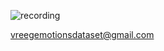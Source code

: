 


![recording](https://github.com/naseembabu/VREEG-Emotions-Dataset/assets/71367662/d82c0ee9-0e78-4f03-9ffa-267cddf37468)




[vreegemotionsdataset@gmail.com](mailto:vreegemotionsdataset@gmail.com)
